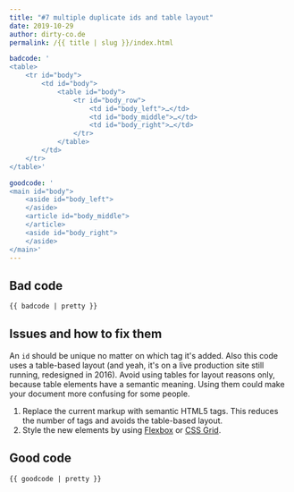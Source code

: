 ```yaml
---
title: "#7 multiple duplicate ids and table layout"
date: 2019-10-29
author: dirty-co.de
permalink: /{{ title | slug }}/index.html

badcode: '
<table>
	<tr id="body">
		<td id="body">
			<table id="body">
				<tr id="body_row">
					<td id="body_left">…</td>
					<td id="body_middle">…</td>
					<td id="body_right">…</td>
				</tr>
			</table>
		</td>
	</tr>
</table>'

goodcode: '
<main id="body">
	<aside id="body_left">
	</aside>
	<article id="body_middle">
	</article>
	<aside id="body_right">
	</aside>
</main>'
---
```


<div class="section bad">

## Bad code

```html
{{ badcode | pretty }}
```

</div>

<div class="section" id="issues">

## Issues and how to fix them

An `id` should be unique no matter on which tag it's added. Also this code uses a table-based layout (and yeah, it's on a live production site still running, redesigned in 2016). Avoid using tables for layout reasons only, because table elements have a semantic meaning. Using them could make your document more confusing for some people.

1. Replace the current markup with semantic HTML5 tags. This reduces the number of tags and avoids the table-based layout.
2. Style the new elements by using [Flexbox](https://developer.mozilla.org/en-US/docs/Web/CSS/CSS_Flexible_Box_Layout/Basic_Concepts_of_Flexbox) or [CSS Grid](https://developer.mozilla.org/en-US/docs/Web/CSS/CSS_Grid_Layout).

</div>

<div class="section">

## Good code

```html
{{ goodcode | pretty }}
```

</div>
